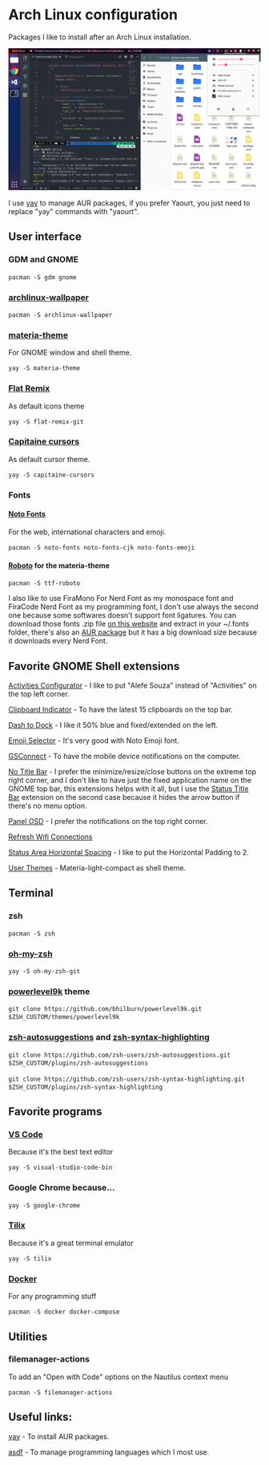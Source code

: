 # Arch Linux configuration

Packages I like to install after an Arch Linux installation.

![My Arch Linux](screenshot.png)

I use [yay](https://github.com/Jguer/yay) to manage AUR packages, if you prefer Yaourt, you just need to replace "yay" commands with "yaourt".

## User interface

### GDM and GNOME

    pacman -S gdm gnome

### [archlinux-wallpaper](https://www.archlinux.org/packages/community/any/archlinux-wallpaper/)

    pacman -S archlinux-wallpaper

### [materia-theme](https://github.com/nana-4/materia-theme)

For GNOME window and shell theme.

    yay -S materia-theme

### [Flat Remix](https://github.com/daniruiz/Flat-Remix)

As default icons theme

    yay -S flat-remix-git

### [Capitaine cursors](https://github.com/keeferrourke/capitaine-cursors)

As default cursor theme.

    yay -S capitaine-cursors

### Fonts

#### [Noto Fonts](https://github.com/googlei18n/noto-fonts)

For the web, international characters and emoji.

    pacman -S noto-fonts noto-fonts-cjk noto-fonts-emoji

#### [Roboto](https://github.com/google/roboto) for the materia-theme

    pacman -S ttf-roboto

I also like to use FiraMono For Nerd Font as my monospace font and FiraCode Nerd Font as my programming font, I don't use always the second one because some softwares doesn't support font ligatures. You can download those fonts .zip file [on this website](https://nerdfonts.com/) and extract in your ~/.fonts folder, there's also an [AUR package](https://aur.archlinux.org/packages/nerd-fonts-complete) but it has a big download size because it downloads every Nerd Font.

## Favorite GNOME Shell extensions

[Activities Configurator](https://extensions.gnome.org/extension/358/activities-configurator/) - I like to put "Alefe Souza" instead of "Activities" on the top left corner.

[Clipboard Indicator](https://extensions.gnome.org/extension/779/clipboard-indicator/) - To have the latest 15 clipboards on the top bar.

[Dash to Dock](https://extensions.gnome.org/extension/307/dash-to-dock/) - I like it 50% blue and fixed/extended on the left.

[Emoji Selector](https://extensions.gnome.org/extension/1162/emoji-selector/) - It's very good with Noto Emoji font.

[GSConnect](https://github.com/andyholmes/gnome-shell-extension-gsconnect) - To have the mobile device notifications on the computer.

[No Title Bar](https://extensions.gnome.org/extension/1267/no-title-bar/) - I prefer the minimize/resize/close buttons on the extreme top right corner, and I don't like to have just the fixed application name on the GNOME top bar, this extensions helps with it all, but I use the [Status Title Bar](https://extensions.gnome.org/extension/1147/status-title-bar/) extension on the second case because it hides the arrow button if there's no menu option.

[Panel OSD](https://extensions.gnome.org/extension/708/panel-osd/) - I prefer the notifications on the top right corner.

[Refresh Wifi Connections](https://extensions.gnome.org/extension/905/refresh-wifi-connections/)

[Status Area Horizontal Spacing](https://extensions.gnome.org/extension/355/status-area-horizontal-spacing/) - I like to put the Horizontal Padding to 2.

[User Themes](https://extensions.gnome.org/extension/19/user-themes/) - Materia-light-compact as shell theme.

## Terminal

### zsh

    pacman -S zsh

### [oh-my-zsh](https://github.com/robbyrussell/oh-my-zsh)

    yay -S oh-my-zsh-git

### [powerlevel9k](https://github.com/bhilburn/powerlevel9k) theme

    git clone https://github.com/bhilburn/powerlevel9k.git $ZSH_CUSTOM/themes/powerlevel9k

### [zsh-autosuggestions](https://github.com/zsh-users/zsh-autosuggestions) and [zsh-syntax-highlighting](https://github.com/zsh-users/zsh-syntax-highlighting)

    git clone https://github.com/zsh-users/zsh-autosuggestions.git $ZSH_CUSTOM/plugins/zsh-autosuggestions

    git clone https://github.com/zsh-users/zsh-syntax-highlighting.git $ZSH_CUSTOM/plugins/zsh-syntax-highlighting

## Favorite programs

### [VS Code](https://github.com/Microsoft/vscode)

Because it's the best text editor

    yay -S visual-studio-code-bin

### Google Chrome because...

    yay -S google-chrome

### [Tilix](https://github.com/gnunn1/tilix)

Because it's a great terminal emulator

    yay -S tilix

### [Docker](https://github.com/docker/docker-ce)

For any programming stuff

    pacman -S docker docker-compose

## Utilities

### filemanager-actions

To add an "Open with Code" options on the Nautilus context menu

    pacman -S filemanager-actions

## Useful links:

[yay](https://github.com/Jguer/yay) - To install AUR packages.

[asdf](https://github.com/asdf-vm/asdf) - To manage programming languages which I most use.
